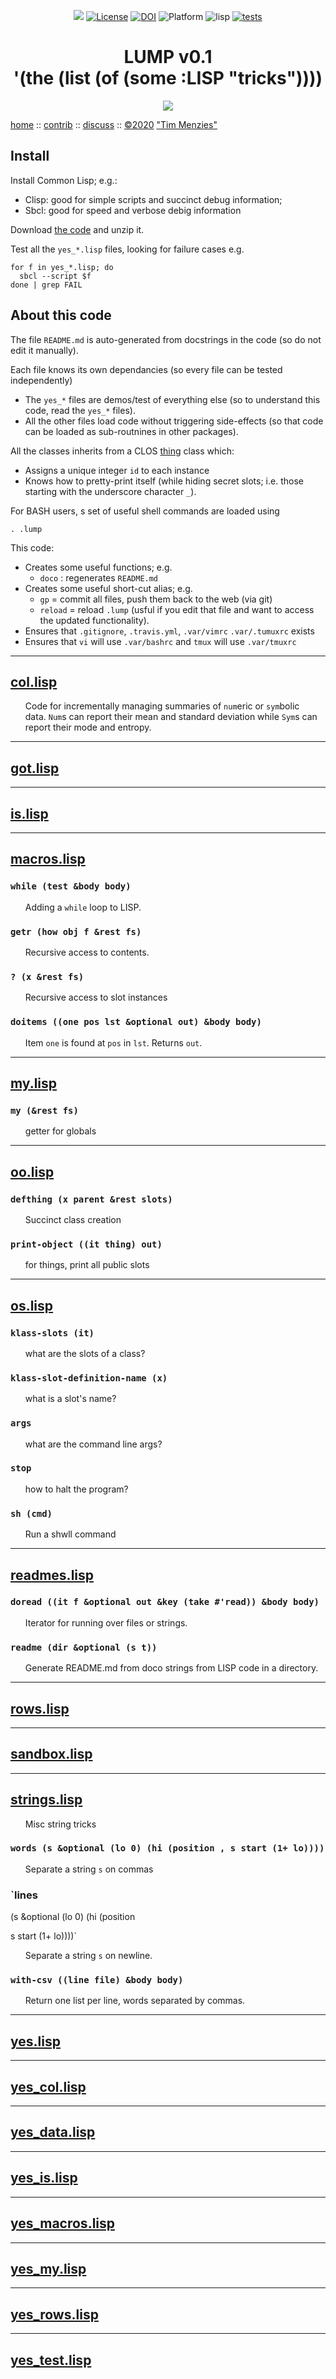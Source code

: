 <a name=top></a>
<p align=center>
<img src="https://img.shields.io/badge/purpose-ai%20,%20se-blueviolet"> <a 
href="https://github.com/timm/lump/blob/master/LICENSE.md"> <img  
   alt="License" src="https://img.shields.io/badge/license-mit-red"></a> <a 
  href="https://zenodo.org/badge/latestdoi/289524083"> <img 
  src="https://zenodo.org/badge/289524083.svg" alt="DOI"></a> <img 
alt="Platform" src="https://img.shields.io/badge/platform-osx%20,%20linux-lightgrey"> <img 
alt="lisp" src="https://img.shields.io/badge/language-sbcl,clisp-blue"> <a 
 href="https://travis-ci.org/github/timm/lump"><img alt="tests" 
   src="https://travis-ci.org/timm/lump.svg?branch=master"></a>
</p> 
<h1 align=center> LUMP v0.1<br>'(the (list (of (some :LISP "tricks")))) </h1>
<p align=center>
<img src="http://www.lisperati.com/lisplogo_fancy_256.png"><br>

[home](https://github.com/timm/lump/blob/master/README.md#top) ::
[contrib](https://github.com/timm/lump/blob/master/READEME.md#contribute) ::
[discuss](https://github.com/timm/lump/issues) ::
[&copy;2020](https://github.com/timm/lump/blob/master/LICENSE.md)  ["Tim Menzies"](http://menzies.us)

</p>





## Install

Install Common Lisp; e.g.:

- Clisp: good for simple scripts and succinct debug information;
- Sbcl: good for speed and verbose debig information

Download [the code](https://github.com/timm/lump/archive/master.zip) and unzip
it.

Test all the `yes_*.lisp` files, looking for failure cases e.g.

    for f in yes_*.lisp; do 
      sbcl --script $f
    done | grep FAIL

## About this code

The file `README.md` is auto-generated from docstrings in the code
(so  do
not edit it manually).

Each file knows its own dependancies (so every file can be tested independently)

- The `yes_*` files are demos/test of everything else (so to understand this
  code, read the `yes_*` files).
- All the other files load code without
  triggering  side-effects (so that code can be loaded as sub-routnines in other
   packages).

All the classes inherits from a  CLOS [thing](oo.lisp) class which:

- Assigns a unique integer `id` to each instance
- Knows how to pretty-print itself (while hiding secret slots; i.e. those starting with 
  the underscore character `_`).

For BASH users, s set of useful shell commands are loaded using 

    . .lump

This code:

- Creates some useful functions; e.g.
  - `doco` :  regenerates `README.md`
- Creates some useful short-cut alias; e.g.
  - `gp` = commit all files, push them back to the web (via git)
  - `reload` = reload `.lump` (usful if you edit that file and want to access the updated
    functionality).
- Ensures that `.gitignore`, `.travis.yml`, `.var/vimrc` `.var/.tumuxrc` exists
- Ensures that `vi` will use `.var/bashrc`  and `tmux` will use `.var/tmuxrc`



-------

## [col.lisp](col.lisp)





<ul>

Code for incrementally managing summaries of  `num`eric or `sym`bolic  
data. `Num`s can report their mean and standard deviation while `Sym`s can
report their mode and entropy.

</ul>





-------

## [got.lisp](got.lisp)



-------

## [is.lisp](is.lisp)



-------

## [macros.lisp](macros.lisp)


### `while (test &body body)`



<ul>

Adding a `while` loop to LISP.

</ul>



### `getr (how obj f &rest fs)`



<ul>

Recursive access to contents.

</ul>



### `? (x &rest fs)`



<ul>

Recursive access to slot instances

</ul>



### `doitems ((one pos lst &optional out) &body body)`



<ul>

Item `one` is found at `pos` in `lst`. Returns `out`.

</ul>




-------

## [my.lisp](my.lisp)


### `my (&rest fs)`



<ul>

getter for globals

</ul>




-------

## [oo.lisp](oo.lisp)


### `defthing (x parent &rest slots)`



<ul>

Succinct class creation

</ul>



### `print-object ((it thing) out)`



<ul>

for things, print all public slots

</ul>




-------

## [os.lisp](os.lisp)


### `klass-slots (it)`



<ul>

what are the slots of a class?

</ul>



### `klass-slot-definition-name (x)`



<ul>

what is a slot's name?

</ul>



### `args `



<ul>

what are the command line args?

</ul>



### `stop `



<ul>

how to halt the program?

</ul>



### `sh (cmd)`



<ul>

Run a shwll command

</ul>




-------

## [readmes.lisp](readmes.lisp)


### `doread ((it f &optional out &key (take #'read)) &body body)`



<ul>

Iterator for running over files or strings.

</ul>



### `readme (dir &optional (s t))`



<ul>

Generate README.md from doco strings from LISP code in a directory.

</ul>




-------

## [rows.lisp](rows.lisp)



-------

## [sandbox.lisp](sandbox.lisp)



-------

## [strings.lisp](strings.lisp)





<ul>

Misc string tricks

</ul>




### `words (s &optional (lo 0) (hi (position , s start (1+ lo))))`



<ul>

Separate a string `s` on commas

</ul>



### `lines 
(s &optional (lo 0)
 (hi
  (position
   
   s start (1+ lo))))`



<ul>

Separate a string `s` on newline.

</ul>



### `with-csv ((line file) &body body)`



<ul>

Return one list per line, words separated by commas.

</ul>




-------

## [yes.lisp](yes.lisp)



-------

## [yes_col.lisp](yes_col.lisp)



-------

## [yes_data.lisp](yes_data.lisp)



-------

## [yes_is.lisp](yes_is.lisp)



-------

## [yes_macros.lisp](yes_macros.lisp)



-------

## [yes_my.lisp](yes_my.lisp)



-------

## [yes_rows.lisp](yes_rows.lisp)



-------

## [yes_test.lisp](yes_test.lisp)

